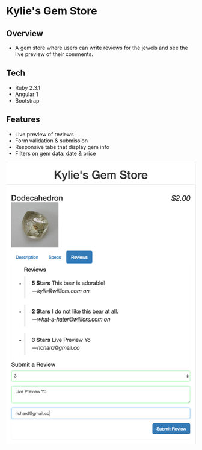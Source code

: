 # Kylie's Gem Store

## Overview
* A gem store where users can write reviews for the jewels and see the live preview of their comments.


## Tech
* Ruby 2.3.1
* Angular 1
* Bootstrap

## Features
* Live preview of reviews
* Form validation & submission
* Responsive tabs that display gem info
* Filters on gem data: date & price  


![Live Preview](https://github.com/kylietramle/gem_store/blob/master/app/assets/screenshots/Screen%20Shot%202016-08-12%20at%2011.48.52%20AM.png)